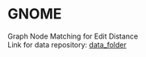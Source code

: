 # GNOME
Graph Node Matching for Edit Distance\
Link for data repository: [data_folder](https://drive.google.com/drive/folders/1wiebwTGNJ3oNL1phEoL5TKk8b72gBJ0f?usp=sharing)
